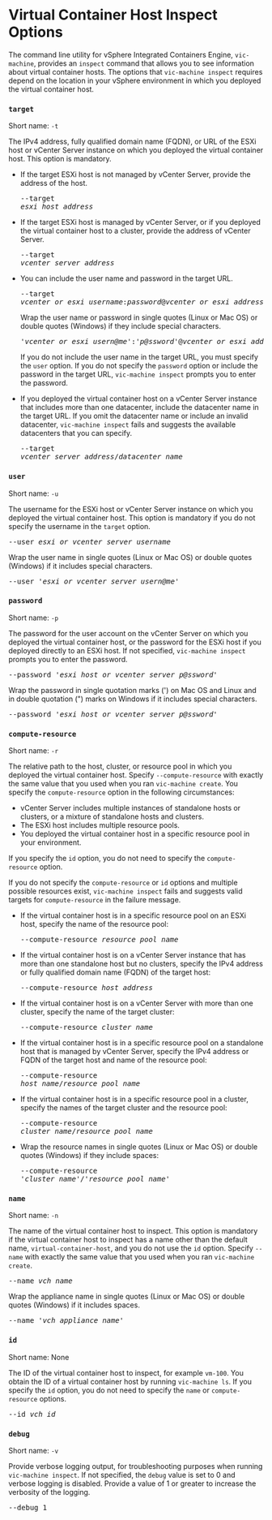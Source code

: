 #  Virtual Container Host Inspect Options #

The command line utility for vSphere Integrated Containers Engine, `vic-machine`, provides an `inspect` command that allows you to see information about virtual container hosts. The options that `vic-machine inspect` requires depend on the location in your vSphere environment in which you deployed the virtual container host.

### `target` ###

Short name: `-t`

The IPv4 address, fully qualified domain name (FQDN), or URL of the ESXi host or vCenter Server instance on which you deployed the virtual container host. This option is mandatory.

- If the target ESXi host is not managed by vCenter Server, provide the address of the host.<pre>--target <i>esxi_host_address</i></pre>
- If the target ESXi host is managed by vCenter Server, or if you deployed the virtual container host to a cluster, provide the address of vCenter Server.<pre>--target <i>vcenter_server_address</i></pre>
- You can include the user name and password in the target URL. <pre>--target <i>vcenter_or_esxi_username</i>:<i>password</i>@<i>vcenter_or_esxi_address</i></pre>

  Wrap the user name or password in single quotes (Linux or Mac OS) or double quotes (Windows) if they include special characters.<pre>'<i>vcenter_or_esxi_usern@me</i>':'<i>p@ssword</i>'@<i>vcenter_or_esxi_address</i></pre>
  
  If you do not include the user name in the target URL, you must specify the `user` option. If you do not specify the `password` option or include the password in the target URL, `vic-machine inspect` prompts you to enter the password.
- If you deployed the virtual container host on a vCenter Server instance that includes more than one datacenter, include the datacenter name in the target URL. If you omit the datacenter name or include an invalid datacenter, `vic-machine inspect` fails and suggests the available datacenters that you can specify.<pre>--target <i>vcenter_server_address</i>/<i>datacenter_name</i></pre>

### `user` ###

Short name: `-u`

The username for the ESXi host or vCenter Server instance on which you deployed the virtual container host. This option is mandatory if you do not specify the username in the `target` option.

<pre>--user <i>esxi_or_vcenter_server_username</i></pre>

Wrap the user name in single quotes (Linux or Mac OS) or double quotes (Windows) if it includes special characters.

<pre>--user '<i>esxi_or_vcenter_server_usern@me</i>'</pre>

### `password` ###

Short name: `-p`

The password for the user account on the vCenter Server on which you  deployed the virtual container host, or the password for the ESXi host if you deployed directly to an ESXi host. If not specified, `vic-machine inspect` prompts you to enter the password.

<pre>--password '<i>esxi_host_or_vcenter_server_p@ssword</i>'</pre>

Wrap the password in single quotation marks (') on Mac OS and Linux and in double quotation (") marks on Windows if it includes special characters.

<pre>--password '<i>esxi_host_or_vcenter_server_p@ssword</i>'</pre>

### `compute-resource` ###

Short name: `-r`

The relative path to the host, cluster, or resource pool in which you deployed the virtual container host. Specify `--compute-resource` with exactly the same value that you used when you ran `vic-machine create`. You specify the `compute-resource` option in the following circumstances:

- vCenter Server includes multiple instances of standalone hosts or clusters, or a mixture of standalone hosts and clusters.
- The ESXi host includes multiple resource pools. 
- You deployed the virtual container host in a specific resource pool in your environment. 

If you specify the `id` option, you do not need to specify the `compute-resource` option.

If you do not specify the `compute-resource` or `id` options and multiple possible resources exist, `vic-machine inspect` fails and suggests valid targets for `compute-resource` in the failure message. 

* If the virtual container host is in a specific resource pool on an ESXi host, specify the name of the resource pool: <pre>--compute-resource  <i>resource_pool_name</i></pre>
* If the virtual container host is on a vCenter Server instance that has more than one standalone host but no clusters, specify the IPv4 address or fully qualified domain name (FQDN) of the target host:<pre>--compute-resource <i>host_address</i></pre>
* If the virtual container host is on a vCenter Server with more than one cluster, specify the name of the target cluster: <pre>--compute-resource <i>cluster_name</i></pre>
* If the virtual container host is in a specific resource pool on a standalone host that is managed by vCenter Server, specify the IPv4 address or FQDN of the target host and name of the resource pool:<pre>--compute-resource <i>host_name</i>/<i>resource_pool_name</i></pre>
* If the virtual container host is in a specific resource pool in a cluster, specify the names of the target cluster and the resource pool:<pre>--compute-resource <i>cluster_name</i>/<i>resource_pool_name</i></pre>
* Wrap the resource names in single quotes (Linux or Mac OS) or double quotes (Windows) if they include spaces:<pre>--compute-resource '<i>cluster name</i>'/'<i>resource pool name</i>'</pre>

### `name` ###

Short name: `-n`

The name of the virtual container host to inspect. This option is mandatory if the virtual container host to inspect has a name other than the default name, `virtual-container-host`, and you do not use the `id` option. Specify `--name` with exactly the same value that you used when you ran `vic-machine create`.

<pre>--name <i>vch_name</i></pre>

Wrap the appliance name in single quotes (Linux or Mac OS) or double quotes (Windows) if it includes spaces.

<pre>--name '<i>vch appliance name</i>'</pre>

### `id` ###

Short name: None

The ID of the virtual container host to inspect, for example `vm-100`.  You obtain the ID of a virtual container host by running `vic-machine ls`. If you specify the `id` option, you do not need to specify the `name` or `compute-resource` options.

<pre>--id <i>vch_id</i></pre>

### `debug` ###
Short name: `-v`

Provide verbose logging output, for troubleshooting purposes when running `vic-machine inspect`. If not specified, the `debug` value is set to 0 and verbose logging is disabled. Provide a value of 1 or greater to increase the verbosity of the logging.

<pre>--debug 1</pre>